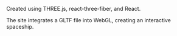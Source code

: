 Created using THREE.js, react-three-fiber, and React.

The site integrates a GLTF file into WebGL, creating an interactive spaceship.
